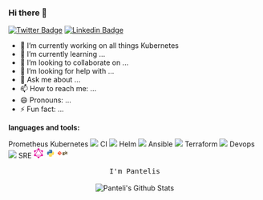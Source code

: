 ### Hi there 👋
[![Twitter Badge](https://img.shields.io/badge/-@pampatzoglou-1ca0f1?style=flat-square&labelColor=1ca0f1&logo=twitter&logoColor=white&link=https://twitter.com/pampatzoglou)](https://twitter.com/pampatzoglou) [![Linkedin Badge](https://img.shields.io/badge/-pampatzoglou-blue?style=flat-square&logo=Linkedin&logoColor=white&link=https://www.linkedin.com/in/pampatzoglou/)](https://www.linkedin.com/in/pampatzoglou/)

- 🔭 I’m currently working on all things Kubernetes
- 🌱 I’m currently learning ...
- 👯 I’m looking to collaborate on ...
- 🤔 I’m looking for help with ...
- 💬 Ask me about ...
- 📫 How to reach me: ...
- 😄 Pronouns: ...
- ⚡ Fun fact: ...

**languages and tools:**  


Prometheus
Kubernetes <code><img height="20" src="https://upload.wikimedia.org/wikipedia/commons/thumb/0/00/Kubernetes_%28container_engine%29.png/618px-Kubernetes_%28container_engine%29.png"></code>
CI <code><img height="20" src="https://upload.wikimedia.org/wikipedia/commons/thumb/0/00/Kubernetes_%28container_engine%29.png/618px-Kubernetes_%28container_engine%29.png"></code>
Helm <code><img height="20" src="https://helm.sh/img/helm.svg"></code>
Ansible <code><img height="20" src="https://upload.wikimedia.org/wikipedia/commons/thumb/0/00/Kubernetes_%28container_engine%29.png/618px-Kubernetes_%28container_engine%29.png"></code>
Terraform <code><img height="20" src="https://upload.wikimedia.org/wikipedia/commons/thumb/0/00/Kubernetes_%28container_engine%29.png/618px-Kubernetes_%28container_engine%29.png"></code>
Devops <code><img height="20" src="https://upload.wikimedia.org/wikipedia/commons/thumb/0/00/Kubernetes_%28container_engine%29.png/618px-Kubernetes_%28container_engine%29.png"></code>
SRE
<code><img height="20" src="https://raw.githubusercontent.com/github/explore/5c058a388828bb5fde0bcafd4bc867b5bb3f26f3/topics/graphql/graphql.png"></code>
<code><img height="20" src="https://raw.githubusercontent.com/github/explore/80688e429a7d4ef2fca1e82350fe8e3517d3494d/topics/python/python.png"></code>
<code><img height="20" src="https://raw.githubusercontent.com/github/explore/80688e429a7d4ef2fca1e82350fe8e3517d3494d/topics/git/git.png"></code>

<p align="center">
  <samp>
I'm Pantelis
  </samp>
  <br/>
  <br/>
  <img src="https://github-readme-stats.vercel.app/api?username=pampatzoglou&show_icons=true" alt="Panteli's Github Stats"></img>
</p>

<!--
**pampatzoglou/pampatzoglou** is a ✨ _special_ ✨ repository because its `README.md` (this file) appears on your GitHub profile.

Here are some ideas to get you started:


-->

